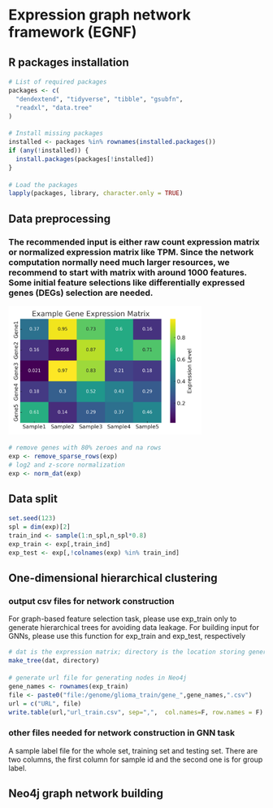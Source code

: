 # Expression graph network framework (EGNF)

## R packages installation
``` r
# List of required packages
packages <- c(
  "dendextend", "tidyverse", "tibble", "gsubfn", 
  "readxl", "data.tree"
)

# Install missing packages
installed <- packages %in% rownames(installed.packages())
if (any(!installed)) {
  install.packages(packages[!installed])
}

# Load the packages
lapply(packages, library, character.only = TRUE)
```

## Data preprocessing
### The recommended input is either raw count expression matrix or normalized expression matrix like TPM. Since the network computation normally need much larger resources, we recommend to start with matrix with around 1000 features. Some initial feature selections like differentially expressed genes (DEGs) selection are needed.
<img src="https://github.com/yliu38/EGNF/blob/main/images/example_expression_matrix.png" width="380">

``` r
# remove genes with 80% zeroes and na rows
exp <- remove_sparse_rows(exp)
# log2 and z-score normalization
exp <- norm_dat(exp)
```

## Data split

``` r
set.seed(123)
spl = dim(exp)[2]
train_ind <- sample(1:n_spl,n_spl*0.8)
exp_train <- exp[,train_ind]
exp_test <- exp[,!colnames(exp) %in% train_ind]
```

## One-dimensional hierarchical clustering
### output csv files for network construction
For graph-based feature selection task, please use exp_train only to generate hierarchical trees for avoiding data leakage.
For building input for GNNs, please use this function for exp_train and exp_test, respectively

``` r
# dat is the expression matrix; directory is the location storing generated csv files of results of hierarchical clustering for each gene, example can be "../train_gene_"
make_tree(dat, directory)

# generate url file for generating nodes in Neo4j
gene_names <- rownames(exp_train)
file <- paste0("file:/genome/glioma_train/gene_",gene_names,".csv")
url = c("URL", file)
write.table(url,"url_train.csv", sep=",",  col.names=F, row.names = F)
```

### other files needed for network construction in GNN task
A sample label file for the whole set, training set and testing set. There are two columns, the first column for sample id and the second one is for group label.

## Neo4j graph network building
